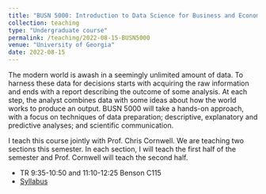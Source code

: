 ```yaml
---
title: "BUSN 5000: Introduction to Data Science for Business and Economics"
collection: teaching
type: "Undergraduate course"
permalink: /teaching/2022-08-15-BUSN5000
venue: "University of Georgia"
date: 2022-08-15
---
```


The modern world is awash in a seemingly unlimited amount of data. To harness these data for decisions starts with acquiring the raw information and ends with a report describing the outcome of some analysis. At each step, the analyst combines data with some ideas about how the world works to produce an output. BUSN 5000 will take a hands-on approach, with a focus on techniques of data preparation; descriptive, explanatory and predictive analyses; and scientific communication.

I teach this course jointly with Prof. Chris Cornwell. We are teaching two sections this semester. In each section, I will teach the first half of the semester and Prof. Cornwell will teach the second half.
   
* TR 9:35-10:50 and 11:10-12:25 Benson C115 
* [Syllabus](/files/syllabus.busn5000.pdf)

